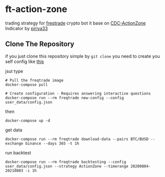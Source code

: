 # ft-action-zone

trading strategy for [freqtrade](https://www.freqtrade.io/) crypto bot it base on [CDC-ActionZone](https://www.tradingview.com/script/rGpAOoLi-CDC-ActionZone-V3-2020/) Indicator by [piriya33](https://www.tradingview.com/u/piriya33/)

## Clone The Repository

if you just clone this repository simple by `git clone` you need to create you self config like [this](https://www.freqtrade.io/en/latest/docker_quickstart/#docker-quick-start)

jsut type

```
# Pull the freqtrade image
docker-compose pull

# Create configuration - Requires answering interactive questions
docker-compose run --rm freqtrade new-config --config user_data/config.json
```

then

```
docker-compose up -d
```

get data
```
docker-compose run --rm freqtrade download-data --pairs BTC/BUSD --exchange binance --days 365 -t 1h
```

run backtest
```
docker-compose run --rm freqtrade backtesting --config user_data/config.json --strategy ActionZone --timerange 20200804-20210803 -i 1h
```
